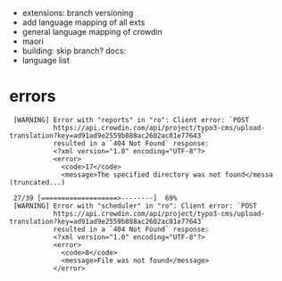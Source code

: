
- extensions: branch versioning
- add language mapping of all exts
- general language mapping of crowdin
- maori
- building: skip branch?
docs:
- language list

# errors

```
 [WARNING] Error with "reports" in "ro": Client error: `POST
           https://api.crowdin.com/api/project/typo3-cms/upload-translation?key=ad91ad9e2559b888ac2602ac81e77643`
           resulted in a `404 Not Found` response:
           <?xml version="1.0" encoding="UTF-8"?>
           <error>
             <code>17</code>
             <message>The specified directory was not found</messa (truncated...)
```


```
 27/39 [===================>--------]  69%
 [WARNING] Error with "scheduler" in "ro": Client error: `POST
           https://api.crowdin.com/api/project/typo3-cms/upload-translation?key=ad91ad9e2559b888ac2602ac81e77643`
           resulted in a `404 Not Found` response:
           <?xml version="1.0" encoding="UTF-8"?>
           <error>
             <code>8</code>
             <message>File was not found</message>
           </error>

```
